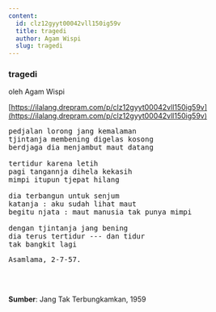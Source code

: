 ```yaml
---
content:
  id: clz12gyyt00042vll150ig59v
  title: tragedi
  author: Agam Wispi
  slug: tragedi
---
```

### tragedi

oleh Agam Wispi

[https://ilalang.drepram.com/p/clz12gyyt00042vll150ig59v](https://ilalang.drepram.com/p/clz12gyyt00042vll150ig59v)

<pre>
pedjalan lorong jang kemalaman
tjintanja membening digelas kosong
berdjaga dia menjambut maut datang

tertidur karena letih
pagi tangannja dihela kekasih
mimpi itupun tjepat hilang

dia terbangun untuk senjum
katanja : aku sudah lihat maut
begitu njata : maut manusia tak punya mimpi

dengan tjintanja jang bening
dia terus tertidur --- dan tidur
tak bangkit lagi
</pre>
<pre>
Asamlama, 2-7-57.
</pre>
<br/><br/>

**Sumber**: Jang Tak Terbungkamkan, 1959
